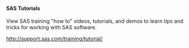 #### SAS Tutorials
View SAS training "how to" videos, tutorials, and demos to learn tips and tricks for working with SAS software.

http://support.sas.com/training/tutorial/

